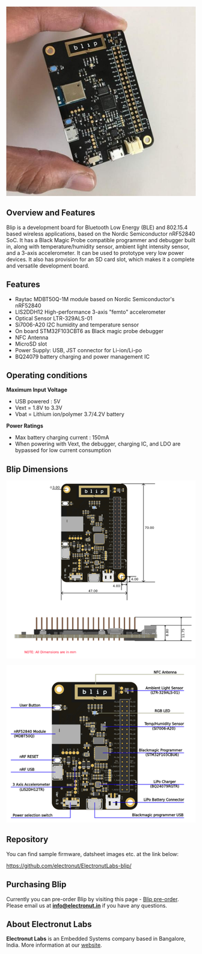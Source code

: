 ![blip](blip.jpg)

## Overview and Features

Blip is a development board for Bluetooth Low Energy (BLE) and 802.15.4 based wireless applications, based on the Nordic Semiconductor nRF52840 SoC. It has a Black Magic Probe compatible programmer and debugger built in, along with temperature/humidity sensor, ambient light intensity sensor, and a 3-axis accelerometer. It can be used to prototype very low power devices. It also has provision for an SD card slot, which makes it a complete and versatile development board.

## Features 

* Raytac MDBT50Q-1M module based on Nordic Semiconductor's nRF52840
* LIS2DDH12 High-performance 3-axis "femto" accelerometer 
* Optical Sensor LTR-329ALS-01
* Si7006-A20 I2C humidity and temperature sensor
* On board STM32F103CBT6 as Black magic probe debugger
* NFC Antenna
* MicroSD slot
* Power Supply: USB, JST connector for Li-ion/Li-po
* BQ24079 battery charging and power management IC

## Operating conditions

**Maximum Input Voltage**

* USB powered : 5V
* Vext = 1.8V to 3.3V
* Vbat = Lithium ion/polymer 3.7/4.2V battery

**Power Ratings**

* Max battery charging current : 150mA
* When powering with Vext, the debugger, charging IC, and LDO are bypassed for low current consumption

## Blip Dimensions

![dimesions](blip_board_dimensions.png)

![componentmarkings](blip_components_marking.png)

## Repository

You can find sample firmware, datsheet images etc. at the link below:

https://github.com/electronut/ElectronutLabs-blip/

## Purchasing Blip

Currently you can pre-order Blip by visiting this page - [Blip pre-order](https://electronut.in/products/blip/). Please email us at **info@electronut.in** if you have any questions.

## About Electronut Labs

**Electronut Labs** is an Embedded Systems company based in Bangalore, India. More information at our [website](https://electronut.in).